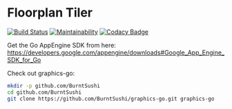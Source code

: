 # Floorplan Tiler

[![Build Status](https://travis-ci.org/asolfre/floorplan-tiler.svg?branch=master)](https://travis-ci.org/asolfre/floorplan-tiler)
[![Maintainability](https://api.codeclimate.com/v1/badges/3de33fc04dff36f68d66/maintainability)](https://codeclimate.com/github/asolfre/floorplan-tiler/maintainability)
[![Codacy Badge](https://api.codacy.com/project/badge/Grade/92793c20193946ada4bea8389592ebad)](https://www.codacy.com/app/asolfre/floorplan-tiler?utm_source=github.com&amp;utm_medium=referral&amp;utm_content=asolfre/floorplan-tiler&amp;utm_campaign=Badge_Grade)

Get the Go AppEngine SDK from here:
https://developers.google.com/appengine/downloads#Google_App_Engine_SDK_for_Go

Check out graphics-go:

``` bash
mkdir -p github.com/BurntSushi
cd github.com/BurntSushi
git clone https://github.com/BurntSushi/graphics-go.git graphics-go
```
